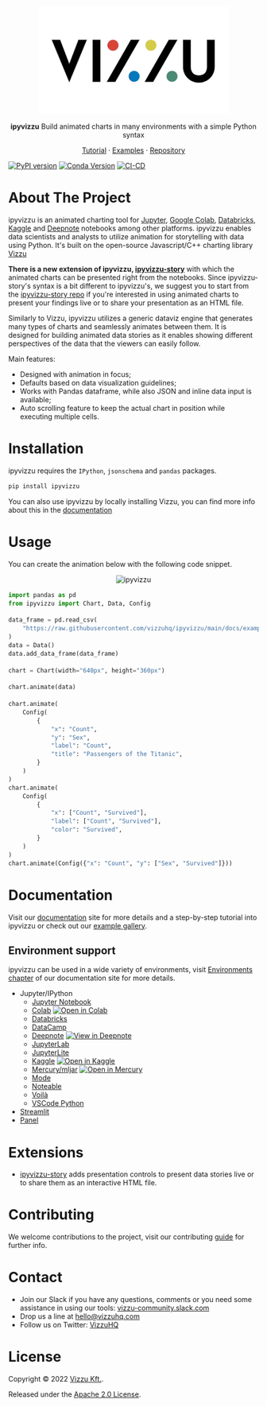 <p align="center">
  <a href="https://github.com/vizzuhq/ipyvizzu">
    <img src="https://github.com/vizzuhq/vizzu-lib-doc/raw/main/docs/readme/infinite-60.gif" alt="Vizzu" />
  </a>
  <p align="center"><b>ipyvizzu</b> Build animated charts in many environments with a simple Python syntax</p>
  <p align="center">
    <a href="https://ipyvizzu.vizzuhq.com/doc.html">Tutorial</a>
    · <a href="http://ipyvizzu.vizzuhq.com/examples/examples.html">Examples</a>
    · <a href="https://github.com/vizzuhq/ipyvizzu">Repository</a>
  </p>
</p>

[![PyPI version](https://badge.fury.io/py/ipyvizzu.svg)](https://badge.fury.io/py/ipyvizzu)
[![Conda Version](https://img.shields.io/conda/vn/conda-forge/ipyvizzu.svg)](https://anaconda.org/conda-forge/ipyvizzu)
[![CI-CD](https://github.com/vizzuhq/ipyvizzu/actions/workflows/cicd.yml/badge.svg?branch=main)](https://github.com/vizzuhq/ipyvizzu/actions/workflows/cicd.yml)

# About The Project

ipyvizzu is an animated charting tool for [Jupyter](https://jupyter.org),
[Google Colab](https://colab.research.google.com),
[Databricks](https://docs.databricks.com/notebooks),
[Kaggle](https://www.kaggle.com/code) and [Deepnote](https://deepnote.com)
notebooks among other platforms. ipyvizzu enables data scientists and analysts
to utilize animation for storytelling with data using Python. It's built on the
open-source Javascript/C++ charting library
[Vizzu](https://github.com/vizzuhq/vizzu-lib)

**There is a new extension of ipyvizzu,
[ipyvizzu-story](https://github.com/vizzuhq/ipyvizzu-story)** with which the
animated charts can be presented right from the notebooks. Since
ipyvizzu-story's syntax is a bit different to ipyvizzu's, we suggest you to
start from the [ipyvizzu-story repo](https://github.com/vizzuhq/ipyvizzu-story)
if you're interested in using animated charts to present your findings live or
to share your presentation as an HTML file.

Similarly to Vizzu, ipyvizzu utilizes a generic dataviz engine that generates
many types of charts and seamlessly animates between them. It is designed for
building animated data stories as it enables showing different perspectives of
the data that the viewers can easily follow.

Main features:

- Designed with animation in focus;
- Defaults based on data visualization guidelines;
- Works with Pandas dataframe, while also JSON and inline data input is
  available;
- Auto scrolling feature to keep the actual chart in position while executing
  multiple cells.

# Installation

ipyvizzu requires the `IPython`, `jsonschema` and `pandas` packages.

```sh
pip install ipyvizzu
```

You can also use ipyvizzu by locally installing Vizzu, you can find more info
about this in the [documentation](https://ipyvizzu.vizzuhq.com/doc.html)

# Usage

You can create the animation below with the following code snippet.

<p align="center">
  <img src="https://github.com/vizzuhq/ipyvizzu/raw/main/docs/assets/ipyvizzu-promo.gif" alt="ipyvizzu" />
</p>

```python
import pandas as pd
from ipyvizzu import Chart, Data, Config

data_frame = pd.read_csv(
    "https://raw.githubusercontent.com/vizzuhq/ipyvizzu/main/docs/examples/stories/titanic/titanic.csv"
)
data = Data()
data.add_data_frame(data_frame)

chart = Chart(width="640px", height="360px")

chart.animate(data)

chart.animate(
    Config(
        {
            "x": "Count",
            "y": "Sex",
            "label": "Count",
            "title": "Passengers of the Titanic",
        }
    )
)
chart.animate(
    Config(
        {
            "x": ["Count", "Survived"],
            "label": ["Count", "Survived"],
            "color": "Survived",
        }
    )
)
chart.animate(Config({"x": "Count", "y": ["Sex", "Survived"]}))
```

# Documentation

Visit our [documentation](https://ipyvizzu.vizzuhq.com/doc.html) site for more
details and a step-by-step tutorial into ipyvizzu or check out our
[example gallery](http://ipyvizzu.vizzuhq.com/examples/examples.html).

## Environment support

ipyvizzu can be used in a wide variety of environments, visit
[Environments chapter](https://vizzuhq.github.io/ipyvizzu/docs/environments/index.html)
of our documentation site for more details.

- Jupyter/IPython
  - [Jupyter Notebook](https://vizzuhq.github.io/ipyvizzu/docs/environments/jupyter/jupyternotebook.html)
  - [Colab](https://vizzuhq.github.io/ipyvizzu/docs/environments/jupyter/colab.html)
    [![Open in Colab](https://colab.research.google.com/assets/colab-badge.svg)](https://colab.research.google.com/drive/19H4etDPuSyJ3LNJbshsfEAnxxwjJgZgq?usp=sharing)
  - [Databricks](https://vizzuhq.github.io/ipyvizzu/docs/environments/jupyter/databricks.html)
  - [DataCamp](https://vizzuhq.github.io/ipyvizzu/docs/environments/jupyter/datacamp.html)
  - [Deepnote](https://vizzuhq.github.io/ipyvizzu/docs/environments/jupyter/deepnote.html)
    [![View in Deepnote](https://deepnote.com/static/buttons/view-in-deepnote.svg)](https://deepnote.com/workspace/david-andras-vegh-bc03-79fd3a98-abaf-40c0-8b52-9f3e438a73fc/project/ipyvizzu-demo-dff3c2c3-f212-434e-8fa1-23d843c52fe3/%2Fipyvizzu_demo.ipynb)
  - [JupyterLab](https://vizzuhq.github.io/ipyvizzu/docs/environments/jupyter/jupyterlab.html)
  - [JupyterLite](https://vizzuhq.github.io/ipyvizzu/docs/environments/jupyter/jupyterlite.html)
  - [Kaggle](https://vizzuhq.github.io/ipyvizzu/docs/environments/jupyter/kaggle.html)
    [![Open in Kaggle](https://kaggle.com/static/images/open-in-kaggle.svg)](https://www.kaggle.com/dvidandrsvgh/ipyvizzu-demo)
  - [Mercury/mljar](https://vizzuhq.github.io/ipyvizzu/docs/environments/jupyter/mercury.html)
    [![Open in Mercury](https://raw.githubusercontent.com/mljar/mercury/main/docs/media/open_in_mercury.svg)](https://huggingface.co/spaces/veghdev/ipyvizzu-demo)
  - [Mode](https://vizzuhq.github.io/ipyvizzu/docs/environments/jupyter/mode.html)
  - [Noteable](https://vizzuhq.github.io/ipyvizzu/docs/environments/jupyter/noteable.html)
  - [Voilà](https://vizzuhq.github.io/ipyvizzu/docs/environments/jupyter/voila.html)
  - [VSCode Python](https://vizzuhq.github.io/ipyvizzu/docs/environments/jupyter/vscode.html)
- [Streamlit](https://vizzuhq.github.io/ipyvizzu/docs/environments/streamlit.html)
- [Panel](https://vizzuhq.github.io/ipyvizzu/docs/environments/panel.html)

# Extensions

- [ipyvizzu-story](https://github.com/vizzuhq/ipyvizzu-story) adds presentation
  controls to present data stories live or to share them as an interactive HTML
  file.

# Contributing

We welcome contributions to the project, visit our contributing
[guide](https://github.com/vizzuhq/ipyvizzu/blob/main/CONTRIBUTING.md) for
further info.

# Contact

- Join our Slack if you have any questions, comments or you need some assistance
  in using our tools:
  [vizzu-community.slack.com](https://join.slack.com/t/vizzu-community/shared_invite/zt-w2nqhq44-2CCWL4o7qn2Ns1EFSf9kEg)
- Drop us a line at hello@vizzuhq.com
- Follow us on Twitter: [VizzuHQ](https://twitter.com/VizzuHQ)

# License

Copyright © 2022 [Vizzu Kft.](https://vizzuhq.com).

Released under the
[Apache 2.0 License](https://github.com/vizzuhq/ipyvizzu/blob/main/LICENSE).
